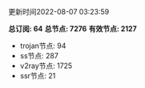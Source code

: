 更新时间2022-08-07 03:23:59

**总订阅: 64**
**总节点: 7276**
**有效节点: 2127**
- trojan节点: 94
- ss节点: 287
- v2ray节点: 1725
- ssr节点: 21
